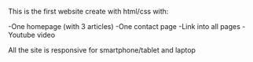 This is the first website create with html/css with:

-One homepage (with 3 articles)
-One contact page 
-Link into all pages 
-Youtube video 

All the site is responsive for smartphone/tablet and laptop

